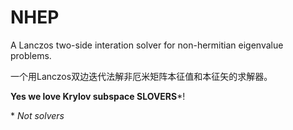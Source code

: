 # NHEP
A Lanczos two-side interation solver for non-hermitian eigenvalue problems.

一个用Lanczos双边迭代法解非厄米矩阵本征值和本征矢的求解器。

**Yes we love Krylov subspace SLOVERS***!

\* _Not solvers_
